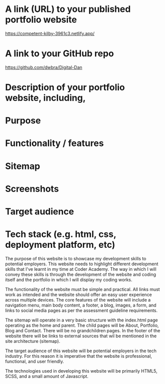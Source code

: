# A link (URL) to your published portfolio website

https://competent-kilby-3961c3.netlify.app/

# A link to your GitHub repo

https://github.com/dwbra/Digital-Dan

# Description of your portfolio website, including,

# Purpose
# Functionality / features
# Sitemap
# Screenshots
# Target audience
# Tech stack (e.g. html, css, deployment platform, etc)

The purpose of this website is to showcase my development skills to potential employers. This website needs to highlight different development skills that I've learnt in my time at Coder Academy. The way in which I will convey these skills is through the development of the website and coding itself and the portfolio in which I will display my coding works. 

The functionality of the website must be simple and practical. All links must work as intended and the website should offer an easy user experience across multiple devices. The core features of the website will include a navigation menu, main body content, a footer, a blog, images, a form, and links to social media pages as per the assessment guideline requirements. 

The sitemap will operate in a very basic structure with the index.html page operating as the home and parent. The child pages will be About, Portfolio, Blog and Contact. There will be no grandchildren pages. In the footer of the website there will be links to external sources that wil be mentioned in the site architecture (sitemap).

The target audience of this website will be potential employers in the tech industry. For this reason it is imperative that the website is professional, functional, and user friendly. 

The technologies used in developing this website will be primarily HTML5, SCSS, and a small amount of Javascript. 